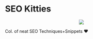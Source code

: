 # SEO Kitties

<p align="center">
  <a href="https://github.com/MoElaSec/SEO_Kitties"><img src="https://readme-typing-svg.herokuapp.com?duration=4000&lines=SEO+Snippets+%E2%9D%A4%EF%B8%8F%E2%9D%A4%EF%B8%8F%E2%9D%A4%EF%B8%8F"></a>
</p>



<!-- [![Typing SVG](https://readme-typing-svg.herokuapp.com?duration=4000&lines=SEO+Snippets+%E2%9D%A4%EF%B8%8F%E2%9D%A4%EF%B8%8F%E2%9D%A4%EF%B8%8F)](https://git.io/typing-svg) -->


Col. of neat SEO Techniques+Snippets ❤️

